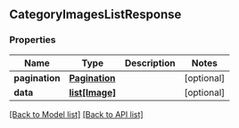 ## CategoryImagesListResponse

### Properties
Name | Type | Description | Notes
------------ | ------------- | ------------- | -------------
**pagination** | [**Pagination**](#Pagination) |  | [optional] 
**data** | [**list[Image]**](#Image) |  | [optional] 

[[Back to Model list]](#documentation-for-models) [[Back to API list]](#documentation-for-api-endpoints)


